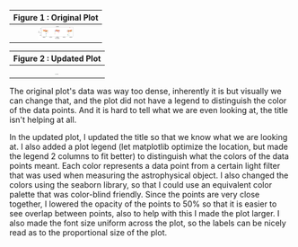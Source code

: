 |Figure 1 : Original Plot|
| :----------------------------------------------------------: |
| <img src="obj7566old.png" alt = "Figure 1" style= "zoom:10%;"/> |

|Figure 2 : Updated Plot|
| :----------------------------------------------------------: |
| <img src="obj7566new.png" alt = "Figure 2" style= "zoom:10%;"/> |



The original plot's data was way too dense, inherently it is but visually we can change that, and the plot did not have a legend to distinguish the color of the data points. And it is hard to tell what we are even looking at, the title isn't helping at all.  

In the updated plot, I updated the title so that we know what we are looking at. I also added a plot legend (let matplotlib optimize the location, but made the legend 2 columns to fit better) to distinguish what the colors of the data points meant. Each color represents a data point from a certain light filter that was used when measuring the astrophysical object. I also changed the colors using the seaborn library, so that I could use an equivalent color palette that was color-blind friendly. Since the points are very close together, I lowered the opacity of the points to 50% so that it is easier to see overlap between points, also to help with this I made the plot larger. I also made the font size uniform across the plot, so the labels can be nicely read as to the proportional size of the plot.

